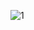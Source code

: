 
![1](https://user-images.githubusercontent.com/130549040/231452208-293de8e9-3460-4e9f-8437-c81477605fbb.jpg)
